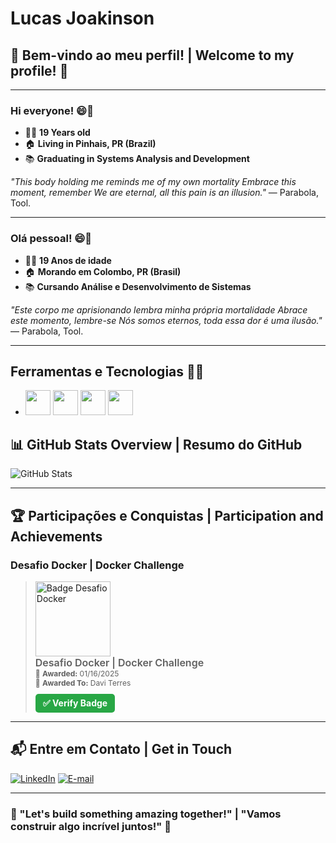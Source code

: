 <!--
**Davez99/Davez99** é um ✨ _repositório especial_ ✨ porque seu `README.md` (este arquivo) aparece no seu perfil do GitHub.
-->

# Lucas Joakinson

## 🌟 Bem-vindo ao meu perfil! | Welcome to my profile! 🌟

---

### Hi everyone! 😄🤙
- 👨🏻 **19 Years old**
- 🏠 **Living in Pinhais, PR (Brazil)**
- 📚 **Graduating in Systems Analysis and Development**

_"This body holding me reminds me of my own mortality
Embrace this moment, remember
We are eternal, all this pain is an illusion."_ — Parabola, Tool.

---

### Olá pessoal! 😄🤙
- 👨🏻 **19 Anos de idade**
- 🏠 **Morando em Colombo, PR (Brasil)**
- 📚 **Cursando Análise e Desenvolvimento de Sistemas**

_"Este corpo me aprisionando lembra minha própria mortalidade
Abrace este momento, lembre-se
Nós somos eternos, toda essa dor é uma ilusão."_ — Parabola, Tool.

---

## Ferramentas e Tecnologias 👨‍💻

- <img src="https://cdn.jsdelivr.net/gh/devicons/devicon@latest/icons/html5/html5-original.svg" width="40" height="40" /> <img src="https://cdn.jsdelivr.net/gh/devicons/devicon@latest/icons/css3/css3-original.svg"  width="40" height="40"/> <img src="https://cdn.jsdelivr.net/gh/devicons/devicon@latest/icons/javascript/javascript-original.svg" width="40" height="40"/> <img src="https://cdn.jsdelivr.net/gh/devicons/devicon@latest/icons/react/react-original.svg" width="40" height="40"/>
          
          
  
## 📊 GitHub Stats Overview | Resumo do GitHub

![GitHub Stats](https://github-readme-stats.vercel.app/api?username=Lukakau&theme=tokyonight&bg_color=0D1117&border_color=30A3DC&show_icons=true&icon_color=30A3DC&title_color=E94D5F&text_color=FFFFFF)

---

## 🏆 Participações e Conquistas | Participation and Achievements

### Desafio Docker | Docker Challenge
<blockquote class="badgr-badge">
<a href="https://api.badgr.io/public/assertions/_HchD1CMTYCA5OZljIaThw">
<img width="120px" height="120px" src="https://api.badgr.io/public/assertions/_HchD1CMTYCA5OZljIaThw/image" alt="Badge Desafio Docker">
</a>
<p style="margin: 0; font-size: 16px; font-weight: 600;">Desafio Docker | Docker Challenge</p>
<p style="margin: 0; font-size: 12px;">🏅 <strong>Awarded:</strong> 01/16/2025</p>
<p style="margin: 0; font-size: 12px;">🎉 <strong>Awarded To:</strong> Davi Terres</p>
<p style="margin-top: 10px;">
<a href="https://badgecheck.io?url=https%3A%2F%2Fapi.badgr.io%2Fpublic%2Fassertions%2F_HchD1CMTYCA5OZljIaThw&amp;identity__email=davi.mdr%40gmail.com" 
style="display: inline-block; font-size: 14px; font-weight: bold; padding: 6px 12px; color: white; background-color: #28A745; text-decoration: none; border-radius: 5px;">
✅ Verify Badge
</a>
</p>
</blockquote>

---

## 📬 Entre em Contato | Get in Touch

[![LinkedIn](https://img.shields.io/badge/-LinkedIn-blue?style=for-the-badge&logo=linkedin)]([https://www.linkedin.com/in/davi-t-9b7402126/](https://www.linkedin.com/in/lucas-joakinson-de-paula-pires-063221249/))  
[![E-mail](https://img.shields.io/badge/-E--mail-red?style=for-the-badge&logo=gmail&logoColor=white)](mailto:lucasjoakinson14@gmail.com)

---

### 🌟 "Let's build something amazing together!" | "Vamos construir algo incrível juntos!" 🌟
